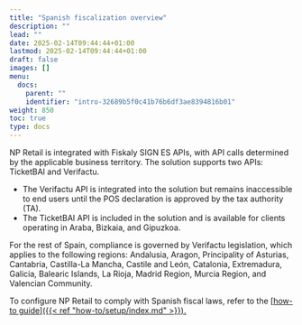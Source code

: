 ```yaml
---
title: "Spanish fiscalization overview"
description: ""
lead: ""
date: 2025-02-14T09:44:44+01:00
lastmod: 2025-02-14T09:44:44+01:00
draft: false
images: []
menu:
  docs:
    parent: ""
    identifier: "intro-32689b5f0c41b76b6df3ae8394816b01"
weight: 850
toc: true
type: docs
---
```


NP Retail is integrated with Fiskaly SIGN ES APIs, with API calls determined by the applicable business territory. The solution supports two APIs: TicketBAI and Verifactu.

- The Verifactu API is integrated into the solution but remains inaccessible to end users until the POS declaration is approved by the tax authority (TA).
- The TicketBAI API is included in the solution and is available for clients operating in Araba, Bizkaia, and Gipuzkoa.

For the rest of Spain, compliance is governed by Verifactu legislation, which applies to the following regions: Andalusia, Aragon, Principality of Asturias, Cantabria, Castilla-La Mancha, Castile and León, Catalonia, Extremadura, Galicia, Balearic Islands, La Rioja, Madrid Region, Murcia Region, and Valencian Community.

To configure NP Retail to comply with Spanish fiscal laws, refer to the [<ins>how-to guide<ins>]({{< ref "how-to/setup/index.md" >}}).